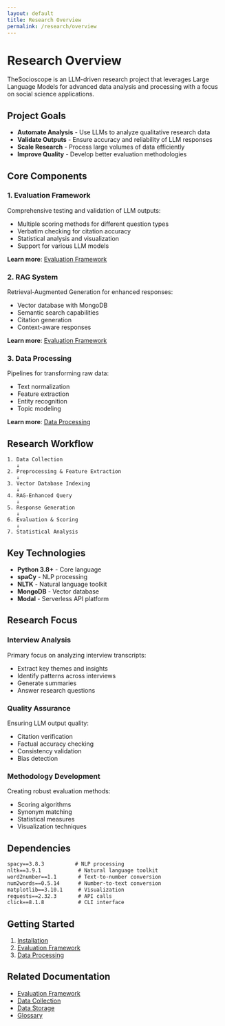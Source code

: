 ```yaml
---
layout: default
title: Research Overview
permalink: /research/overview
---
```


# Research Overview

TheSocioscope is an LLM-driven research project that leverages Large Language Models for advanced data analysis and processing with a focus on social science applications.

## Project Goals

- **Automate Analysis** - Use LLMs to analyze qualitative research data
- **Validate Outputs** - Ensure accuracy and reliability of LLM responses
- **Scale Research** - Process large volumes of data efficiently
- **Improve Quality** - Develop better evaluation methodologies

## Core Components

### 1. Evaluation Framework

Comprehensive testing and validation of LLM outputs:

- Multiple scoring methods for different question types
- Verbatim checking for citation accuracy
- Statistical analysis and visualization
- Support for various LLM models

**Learn more**: [Evaluation Framework](/research/evaluation)

### 2. RAG System

Retrieval-Augmented Generation for enhanced responses:

- Vector database with MongoDB
- Semantic search capabilities
- Citation generation
- Context-aware responses

**Learn more**: [Evaluation Framework](/research/evaluation#rag-retrieval-augmented-generation)

### 3. Data Processing

Pipelines for transforming raw data:

- Text normalization
- Feature extraction
- Entity recognition
- Topic modeling

**Learn more**: [Data Processing](/research/processing)

## Research Workflow

```
1. Data Collection
   ↓
2. Preprocessing & Feature Extraction
   ↓
3. Vector Database Indexing
   ↓
4. RAG-Enhanced Query
   ↓
5. Response Generation
   ↓
6. Evaluation & Scoring
   ↓
7. Statistical Analysis
```

## Key Technologies

- **Python 3.8+** - Core language
- **spaCy** - NLP processing
- **NLTK** - Natural language toolkit
- **MongoDB** - Vector database
- **Modal** - Serverless API platform

## Research Focus

### Interview Analysis

Primary focus on analyzing interview transcripts:

- Extract key themes and insights
- Identify patterns across interviews
- Generate summaries
- Answer research questions

### Quality Assurance

Ensuring LLM output quality:

- Citation verification
- Factual accuracy checking
- Consistency validation
- Bias detection

### Methodology Development

Creating robust evaluation methods:

- Scoring algorithms
- Synonym matching
- Statistical measures
- Visualization techniques

## Dependencies

```txt
spacy==3.8.3          # NLP processing
nltk==3.9.1            # Natural language toolkit
word2number==1.1       # Text-to-number conversion
num2words==0.5.14      # Number-to-text conversion
matplotlib==3.10.1     # Visualization
requests==2.32.3       # API calls
click==8.1.8           # CLI interface
```

## Getting Started

1. [Installation](/getting-started#research-tools-installation)
2. [Evaluation Framework](/research/evaluation)
3. [Data Processing](/research/processing)

## Related Documentation

- [Evaluation Framework](/research/evaluation)
- [Data Collection](/data/collection)
- [Data Storage](/data/storage-backup)
- [Glossary](/glossary)
